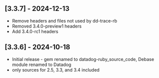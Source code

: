## [3.3.7] - 2024-12-13

* Remove headers and files not used by dd-trace-rb
* Removed 3.4.0-preview1 headers
* Add 3.4.0-rc1 headers

## [3.3.6] - 2024-10-18

* Initial release - gem renamed to datadog-ruby_source_code, Debase module renamed to Datadog
* only sources for 2.5, 3.3, and 3.4 included
